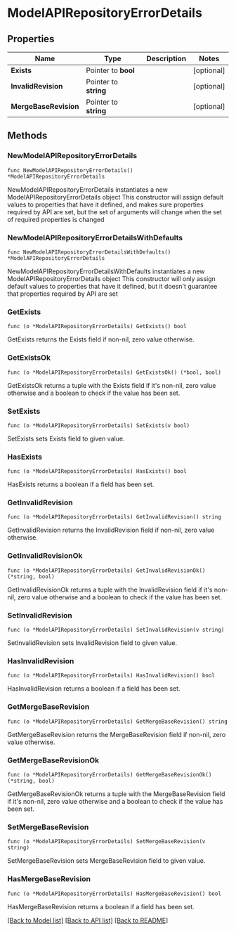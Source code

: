 # ModelAPIRepositoryErrorDetails

## Properties

Name | Type | Description | Notes
------------ | ------------- | ------------- | -------------
**Exists** | Pointer to **bool** |  | [optional] 
**InvalidRevision** | Pointer to **string** |  | [optional] 
**MergeBaseRevision** | Pointer to **string** |  | [optional] 

## Methods

### NewModelAPIRepositoryErrorDetails

`func NewModelAPIRepositoryErrorDetails() *ModelAPIRepositoryErrorDetails`

NewModelAPIRepositoryErrorDetails instantiates a new ModelAPIRepositoryErrorDetails object
This constructor will assign default values to properties that have it defined,
and makes sure properties required by API are set, but the set of arguments
will change when the set of required properties is changed

### NewModelAPIRepositoryErrorDetailsWithDefaults

`func NewModelAPIRepositoryErrorDetailsWithDefaults() *ModelAPIRepositoryErrorDetails`

NewModelAPIRepositoryErrorDetailsWithDefaults instantiates a new ModelAPIRepositoryErrorDetails object
This constructor will only assign default values to properties that have it defined,
but it doesn't guarantee that properties required by API are set

### GetExists

`func (o *ModelAPIRepositoryErrorDetails) GetExists() bool`

GetExists returns the Exists field if non-nil, zero value otherwise.

### GetExistsOk

`func (o *ModelAPIRepositoryErrorDetails) GetExistsOk() (*bool, bool)`

GetExistsOk returns a tuple with the Exists field if it's non-nil, zero value otherwise
and a boolean to check if the value has been set.

### SetExists

`func (o *ModelAPIRepositoryErrorDetails) SetExists(v bool)`

SetExists sets Exists field to given value.

### HasExists

`func (o *ModelAPIRepositoryErrorDetails) HasExists() bool`

HasExists returns a boolean if a field has been set.

### GetInvalidRevision

`func (o *ModelAPIRepositoryErrorDetails) GetInvalidRevision() string`

GetInvalidRevision returns the InvalidRevision field if non-nil, zero value otherwise.

### GetInvalidRevisionOk

`func (o *ModelAPIRepositoryErrorDetails) GetInvalidRevisionOk() (*string, bool)`

GetInvalidRevisionOk returns a tuple with the InvalidRevision field if it's non-nil, zero value otherwise
and a boolean to check if the value has been set.

### SetInvalidRevision

`func (o *ModelAPIRepositoryErrorDetails) SetInvalidRevision(v string)`

SetInvalidRevision sets InvalidRevision field to given value.

### HasInvalidRevision

`func (o *ModelAPIRepositoryErrorDetails) HasInvalidRevision() bool`

HasInvalidRevision returns a boolean if a field has been set.

### GetMergeBaseRevision

`func (o *ModelAPIRepositoryErrorDetails) GetMergeBaseRevision() string`

GetMergeBaseRevision returns the MergeBaseRevision field if non-nil, zero value otherwise.

### GetMergeBaseRevisionOk

`func (o *ModelAPIRepositoryErrorDetails) GetMergeBaseRevisionOk() (*string, bool)`

GetMergeBaseRevisionOk returns a tuple with the MergeBaseRevision field if it's non-nil, zero value otherwise
and a boolean to check if the value has been set.

### SetMergeBaseRevision

`func (o *ModelAPIRepositoryErrorDetails) SetMergeBaseRevision(v string)`

SetMergeBaseRevision sets MergeBaseRevision field to given value.

### HasMergeBaseRevision

`func (o *ModelAPIRepositoryErrorDetails) HasMergeBaseRevision() bool`

HasMergeBaseRevision returns a boolean if a field has been set.


[[Back to Model list]](../README.md#documentation-for-models) [[Back to API list]](../README.md#documentation-for-api-endpoints) [[Back to README]](../README.md)


